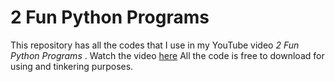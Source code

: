 # 2 Fun Python Programs
This repository has all the codes that I use in my YouTube video _2 Fun Python Programs_ .
Watch the video [here](https://youtu.be/0KjgaypLyIU)
All the code is free to download for using and tinkering purposes.
